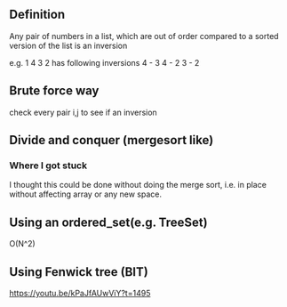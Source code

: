 

## Definition

Any pair of numbers in a list, which are out of order compared to a sorted version of the list is an inversion

e.g. 
1 4 3 2
has following inversions
4 - 3
4 - 2
3 - 2

## Brute force way

check every pair i,j to see if an inversion

## Divide and conquer (mergesort like)

### Where I got stuck

I thought this could be done without doing the merge sort, i.e. in place without affecting array or any new space.

## Using an ordered_set(e.g. TreeSet)

O(N^2)

## Using Fenwick tree (BIT)

https://youtu.be/kPaJfAUwViY?t=1495



